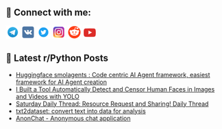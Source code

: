 ## 🔎 Connect with me:
[<img src="https://github.com/bullbesh/bullbesh/blob/main/images/Telegram.png" width="32" height="32" />](https://t.me/bullbesh)
[<img src="https://github.com/bullbesh/bullbesh/blob/main/images/VK.png" width="32" height="32" />](https://vk.com/bullbesh)
[<img src="https://github.com/bullbesh/bullbesh/blob/main/images/Twitter.png" width="32" height="32" />](https://twitter.com/bullbesh1)
[<img src="https://github.com/bullbesh/bullbesh/blob/main/images/Instagram.png" width="32" height="32" />](https://www.instagram.com/bullbesh)
[<img src="https://github.com/bullbesh/bullbesh/blob/main/images/Reddit.png" width="32" height="32" />](https://www.reddit.com/user/bullbesh)
[<img src="https://github.com/bullbesh/bullbesh/blob/main/images/YouTube.png" width="32" height="32" />](https://www.youtube.com/channel/UCtfjRs6uzgq5mfm8S06WTcg)

## 📕 Latest r/Python Posts
<!-- BLOG-POST-LIST:START -->
- [Huggingface smolagents : Code centric AI Agent framework, easiest framework for AI Agent creation](https://www.reddit.com/r/Python/comments/1i3zdn4/huggingface_smolagents_code_centric_ai_agent/)
- [I Built a Tool Automatically Detect and Censor Human Faces in Images and Videos with YOLO](https://www.reddit.com/r/Python/comments/1i3yh1g/i_built_a_tool_automatically_detect_and_censor/)
- [Saturday Daily Thread: Resource Request and Sharing! Daily Thread](https://www.reddit.com/r/Python/comments/1i3ukpa/saturday_daily_thread_resource_request_and/)
- [txt2dataset: convert text into data for analysis](https://www.reddit.com/r/Python/comments/1i3qvoy/txt2dataset_convert_text_into_data_for_analysis/)
- [AnonChat - Anonymous chat application](https://www.reddit.com/r/Python/comments/1i3ob10/anonchat_anonymous_chat_application/)
<!-- BLOG-POST-LIST:END -->
